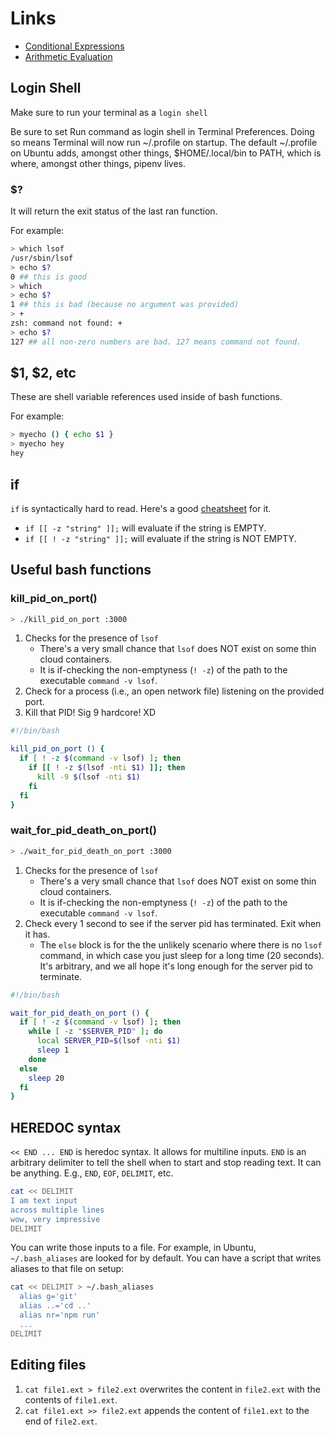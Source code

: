 # Links

- [Conditional Expressions](http://zsh.sourceforge.net/Doc/Release/Conditional-Expressions.html)
- [Arithmetic Evaluation](http://zsh.sourceforge.net/Doc/Release/Arithmetic-Evaluation.html)

## Login Shell

Make sure to run your terminal as a `login shell`

Be sure to set Run command as login shell in Terminal Preferences. Doing so means Terminal will now run ~/.profile on startup. The default ~/.profile on Ubuntu adds, amongst other things, \$HOME/.local/bin to PATH, which is where, amongst other things, pipenv lives.

### \$?

It will return the exit status of the last ran function.

For example:

```bash
> which lsof
/usr/sbin/lsof
> echo $?
0 ## this is good
> which
> echo $?
1 ## this is bad (because no argument was provided)
> +
zsh: command not found: +
> echo $?
127 ## all non-zero numbers are bad. 127 means command not found.
```

## $1, $2, etc

These are shell variable references used inside of bash functions.

For example:

```bash
> myecho () { echo $1 }
> myecho hey
hey
```

## if

`if` is syntactically hard to read. Here's a good [cheatsheet](https://devhints.io/bash#conditionals) for it.

- `if [[ -z "string" ]];` will evaluate if the string is EMPTY.
- `if [[ ! -z "string" ]];` will evaluate if the string is NOT EMPTY.

## Useful bash functions

### kill_pid_on_port()

```bash
> ./kill_pid_on_port :3000
```

1. Checks for the presence of `lsof`
   - There's a very small chance that `lsof` does NOT exist on some thin cloud containers.
   - It is if-checking the non-emptyness (`! -z`) of the path to the executable `command -v lsof`.
2. Check for a process (i.e., an open network file) listening on the provided port.
3. Kill that PID! Sig 9 hardcore! XD

```bash
#!/bin/bash

kill_pid_on_port () {
  if [ ! -z $(command -v lsof) ]; then
    if [[ ! -z $(lsof -nti $1) ]]; then
      kill -9 $(lsof -nti $1)
    fi
  fi
}
```

### wait_for_pid_death_on_port()

```bash
> ./wait_for_pid_death_on_port :3000
```

1. Checks for the presence of `lsof`
   - There's a very small chance that `lsof` does NOT exist on some thin cloud containers.
   - It is if-checking the non-emptyness (`! -z`) of the path to the executable `command -v lsof`.
2. Check every 1 second to see if the server pid has terminated. Exit when it has.
   - The `else` block is for the the unlikely scenario where there is no `lsof` command, in which case you just sleep for a long time (20 seconds). It's arbitrary, and we all hope it's long enough for the server pid to terminate.

```bash
#!/bin/bash

wait_for_pid_death_on_port () {
  if [ ! -z $(command -v lsof) ]; then
    while [ -z "$SERVER_PID" ]; do
      local SERVER_PID=$(lsof -nti $1)
      sleep 1
    done
  else
    sleep 20
  fi
}

```

## HEREDOC syntax

`<< END ... END` is heredoc syntax. It allows for multiline inputs. `END` is an arbitrary delimiter to tell the shell when to start and stop reading text. It can be anything. E.g., `END`, `EOF`, `DELIMIT`, etc.

```bash
cat << DELIMIT
I am text input
across multiple lines
wow, very impressive
DELIMIT
```

You can write those inputs to a file. For example, in Ubuntu, `~/.bash_aliases` are looked for by default. You can have a script that writes aliases to that file on setup:

```bash
cat << DELIMIT > ~/.bash_aliases
  alias g='git'
  alias ..='cd ..'
  alias nr='npm run'
  ...
DELIMIT
```

## Editing files

1. `cat file1.ext > file2.ext` overwrites the content in `file2.ext` with the contents of `file1.ext`.
1. `cat file1.ext >> file2.ext` appends the content of `file1.ext` to the end of `file2.ext`.
